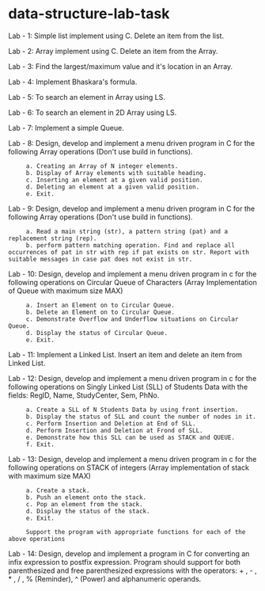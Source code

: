 # data-structure-lab-task

Lab - 1: Simple list implement using C. Delete an item from the list.

Lab - 2: Array implement using C. Delete an item from the Array.

Lab - 3: Find the largest/maximum value and it's location in an Array.

Lab - 4: Implement Bhaskara's formula.

Lab - 5: To search an element in Array using LS.

Lab - 6: To search an element in 2D Array using LS.

Lab - 7: Implement a simple Queue.

Lab - 8: Design, develop and implement a menu driven program in C for the following Array operations (Don't use build in functions).
         
         a. Creating an Array of N integer elements.
         b. Display of Array elements with suitable heading.
         c. Inserting an element at a given valid position.
         d. Deleting an element at a given valid position.
         e. Exit.

Lab - 9: Design, develop and implement a menu driven program in C for the following Array operations (Don't use build in functions).

         a. Read a main string (str), a pattern string (pat) and a replacement string (rep).
         b. perform pattern matching operation. Find and replace all occurrences of pat in str with rep if pat exists on str. Report with suitable messages in case pat does not exist in str.

Lab - 10: Design, develop and implement a menu driven program in c for the
         following operations on Circular Queue of Characters (Array Implementation of
         Queue with maximum size MAX)
         
         a. Insert an Element on to Circular Queue.
         b. Delete an Element on to Circular Queue.
         c. Demonstrate Overflow and Underflow situations on Circular Queue.
         d. Display the status of Circular Queue.
         e. Exit.
         
Lab - 11: Implement a Linked List. Insert an item and delete an item from Linked List.

Lab - 12: Design, develop and implement a menu driven program in c for the
         following operations on Singly Linked List (SLL) of Students Data with the fields:
         RegID, Name, StudyCenter, Sem, PhNo.
         
         a. Create a SLL of N Students Data by using front insertion.
         b. Display the status of SLL and count the number of nodes in it.
         c. Perform Insertion and Deletion at End of SLL.
         d. Perform Insertion and Deletion at Frond of SLL.
         e. Demonstrate how this SLL can be used as STACK and QUEUE.
         f. Exit.

Lab - 13: Design, develop and implement a menu driven program in c for the
         following operations on STACK of integers (Array implementation of stack with
         maximum size MAX)
         
         a. Create a stack.
         b. Push an element onto the stack.
         c. Pop an element from the stack.
         d. Display the status of the stack.
         e. Exit.
         
         Support the program with appropriate functions for each of the above operations
         
Lab - 14: Design, develop and implement a program in C for converting an infix
         expression to postfix expression. Program should support for both parenthesized and
         free parenthesized expressions with the operators: + , - , * , / , % (Reminder), ^
         (Power) and alphanumeric operands.
